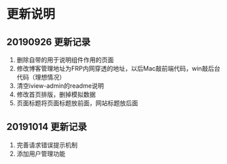 # 更新说明

## 20190926 更新记录

1. 删除自带的用于说明组件作用的页面
2. 修改博客管理地址为FRP内网穿透的地址，以后Mac敲前端代码，win敲后台代码（理想情况）
3. 清空iview-admin的readme说明
4. 修改首页排版，删掉模拟数据
5. 页面标题将页面标题放前面，网站标题放后面

## 20191014 更新记录

1. 完善请求错误提示机制
2. 添加用户管理功能